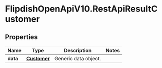 # FlipdishOpenApiV10.RestApiResultCustomer

## Properties
Name | Type | Description | Notes
------------ | ------------- | ------------- | -------------
**data** | [**Customer**](Customer.md) | Generic data object. | 


